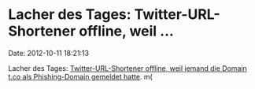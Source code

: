 Lacher des Tages: Twitter-URL-Shortener offline, weil \...
==========================================================

Date: 2012-10-11 18:21:13

Lacher des Tages: [Twitter-URL-Shortener offline, weil jemand die Domain
t.co als Phishing-Domain gemeldet
hatte](http://news.cnet.com/8301-1023_3-57528165-93/twitter-outage-caused-by-human-error-domain-briefly-yanked/).
m(
